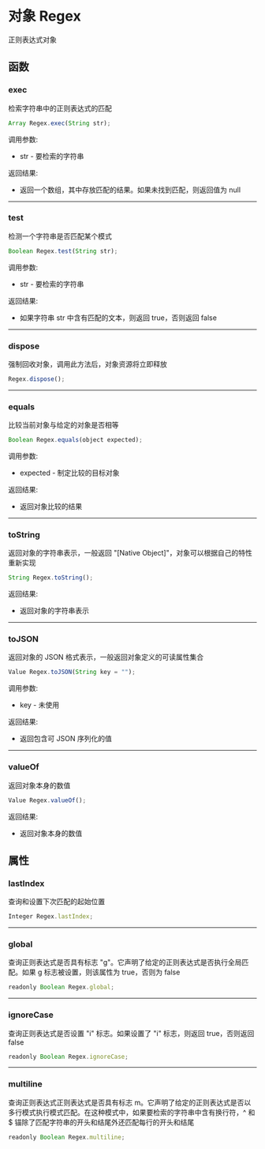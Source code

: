 # 对象 Regex
正则表达式对象

## 函数
        
### exec
检索字符串中的正则表达式的匹配
```JavaScript
Array Regex.exec(String str);
```

调用参数:
* str - 要检索的字符串

返回结果:
* 返回一个数组，其中存放匹配的结果。如果未找到匹配，则返回值为 null

--------------------------
### test
检测一个字符串是否匹配某个模式
```JavaScript
Boolean Regex.test(String str);
```

调用参数:
* str - 要检索的字符串

返回结果:
* 如果字符串 str 中含有匹配的文本，则返回 true，否则返回 false

--------------------------
### dispose
强制回收对象，调用此方法后，对象资源将立即释放
```JavaScript
Regex.dispose();
```

--------------------------
### equals
比较当前对象与给定的对象是否相等
```JavaScript
Boolean Regex.equals(object expected);
```

调用参数:
* expected - 制定比较的目标对象

返回结果:
* 返回对象比较的结果

--------------------------
### toString
返回对象的字符串表示，一般返回 "[Native Object]"，对象可以根据自己的特性重新实现
```JavaScript
String Regex.toString();
```

返回结果:
* 返回对象的字符串表示

--------------------------
### toJSON
返回对象的 JSON 格式表示，一般返回对象定义的可读属性集合
```JavaScript
Value Regex.toJSON(String key = "");
```

调用参数:
* key - 未使用

返回结果:
* 返回包含可 JSON 序列化的值

--------------------------
### valueOf
返回对象本身的数值
```JavaScript
Value Regex.valueOf();
```

返回结果:
* 返回对象本身的数值

## 属性
        
### lastIndex
查询和设置下次匹配的起始位置
```JavaScript
Integer Regex.lastIndex;
```

--------------------------
### global
查询正则表达式是否具有标志 "g"。它声明了给定的正则表达式是否执行全局匹配。如果 g 标志被设置，则该属性为 true，否则为 false
```JavaScript
readonly Boolean Regex.global;
```

--------------------------
### ignoreCase
查询正则表达式是否设置 "i" 标志。如果设置了 "i" 标志，则返回 true，否则返回 false
```JavaScript
readonly Boolean Regex.ignoreCase;
```

--------------------------
### multiline
查询正则表达式正则表达式是否具有标志 m。它声明了给定的正则表达式是否以多行模式执行模式匹配。在这种模式中，如果要检索的字符串中含有换行符，^ 和 $ 锚除了匹配字符串的开头和结尾外还匹配每行的开头和结尾
```JavaScript
readonly Boolean Regex.multiline;
```

